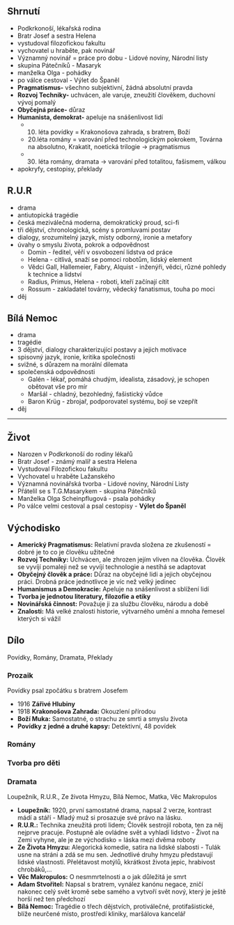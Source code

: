 ## Shrnutí
- Podkrkonoší, lékařská rodina
- Bratr Josef a sestra Helena
- vystudoval filozofickou fakultu
- vychovatel u hraběte, pak novinář
- Významný novinář = práce pro dobu - Lidové noviny, Národní listy
- skupina Pátečníků - Masaryk
- manželka Olga - pohádky
- po válce cestoval - Výlet do Španěl
- **Pragmatismus-** všechno subjektivní, žádná absolutní pravda
- **Rozvoj Techniky-** uchvácen, ale varuje, zneužití člověkem, duchovní vývoj pomalý
- **Obyčejná práce-** důraz
- **Humanista, demokrat-** apeluje na snášenlivost lidí
	- 10. léta povídky = Krakonošova zahrada, s bratrem, Boží 
	- 20.léta romány = varování před technologickým pokrokem, Továrna na absolutno, Krakatit, noetická trilogie -> pragmatismus
	- 30. léta romány, dramata -> varování před totalitou, fašismem, válkou
- apokryfy, cestopisy, překlady

## R.U.R
- drama
- antiutopická tragédie
- česká meziválečná moderna, demokratický proud, sci-fi
- tři dějství, chronologická, scény s promluvami postav
- dialogy, srozumitelný jazyk, místy odborný, ironie a metafory
- úvahy o smyslu života, pokrok a odpovědnost
	- Domin - ředitel, věří v osvobození lidstva od práce
	- Helena - citlivá, snaží se pomoci robotům, lidský element
	- Vědci Gall, Hallemeier, Fabry, Alquist - inženýři, vědci, různé pohledy k technice a lidství
	- Radius, Primus, Helena - roboti, kteří začínají cítit
	- Rossum - zakladatel továrny, vědecký fanatismus, touha po moci
- děj
## Bílá Nemoc
- drama
- tragédie
- 3 dějství, dialogy charakterizující postavy a jejich motivace
- spisovný jazyk, ironie, kritika společnosti
- svižné, s důrazem na morální dilemata
- společenská odpovědnosti
	- Galén - lékař, pomáhá chudým, idealista, zásadový, je schopen obětovat vše pro mír
	- Maršál - chladný, bezohledný, fašistický vůdce
	- Baron Krüg - zbrojař, podporovatel systému, bojí se vzepřít
- děj
---
## Život
- Narozen v Podkrkonoší do rodiny lékařů
- Bratr Josef - známý malíř a sestra Helena
- Vystudoval Filozofickou fakultu
- Vychovatel u hraběte Lažanského
- Významná novinářská tvorba - Lidové noviny, Národní Listy
- Přátelil se s T.G.Masarykem - skupina Pátečníků
- Manželka Olga Scheinpflugová - psala pohádky
- Po válce velmi cestoval a psal cestopisy - **Výlet do Španěl**

## Východisko
- **Americký Pragmatismus:** Relativní pravda složena ze zkušeností = dobré je to co je člověku užitečné
- **Rozvoj Techniky:** Uchvácen, ale zhrozen jejím vliven na člověka. Člověk se vyvíjí pomaleji než se vyvíjí technologie a nestíhá se adaptovat
- **Obyčejný člověk a práce:** Důraz na obyčejné lidi a jejich obyčejnou práci. Drobná práce jednotlivce je víc než velký jedinec
- **Humanismus a Demokracie:** Apeluje na snášenlivost a sblížení lidí
- **Tvorba je jednotou literatury, filozofie a etiky**
- **Novinářská činnost:** Považuje ji za službu člověku, národu a době
- **Znalosti:** Má velké znalosti historie, výtvarného umění a mnoha řemesel kterých si vážil

## Dílo
Povídky, Romány, Dramata, Překlady
### Prozaik
Povídky psal zpočátku s bratrem Josefem
- 1916 **Zářivé Hlubiny**
- 1918 **Krakonošova Zahrada:** Okouzlení přírodou
- **Boží Muka:** Samostatné, o strachu ze smrti a smyslu života
- **Povídky z jedné a druhé kapsy:** Detektivní, 48 povídek

### Romány

### Tvorba pro děti

### Dramata
Loupežník, R.U.R., Ze života Hmyzu, Bílá Nemoc, Matka, Věc Makropulos
- **Loupežník:** 1920, první samostatné drama, napsal 2 verze, kontrast mádí a stáří - Mladý muž si prosazuje své právo na lásku.
- **R.U.R.:** Technika zneužitá proti lidem; Člověk sestrojil robota, ten za něj nejprve pracuje. Postupně ale ovládne svět a vyhladí lidstvo - Život na Zemi vyhyne, ale je ze východisko = láska mezi dvěma roboty
- **Ze Života Hmyzu:** Alegorická komedie, satira na lidské slabosti - Tulák usne na stráni a zdá se mu sen. Jednotlivé druhy hmyzu představují lidské vlastnosti. Přelétavost motýlů, kkrátkost života jepic, hrabivost chrobáků,...
- **Věc Makropulos:** O nesmmrtelnosti a o jak důležitá je smrt
- **Adam Stvořitel:** Napsal s bratrem, vynález kanónu negace, zničí nakonec celý svět kromě sebe samého a vytvoří svět nový, který je ještě horší než ten předchozí
- **Bílá Nemoc:** Tragédie o třech dějstvích, protiválečné, protifašistické, blíže neurčené místo, prostředí kliniky, maršálova kancelář